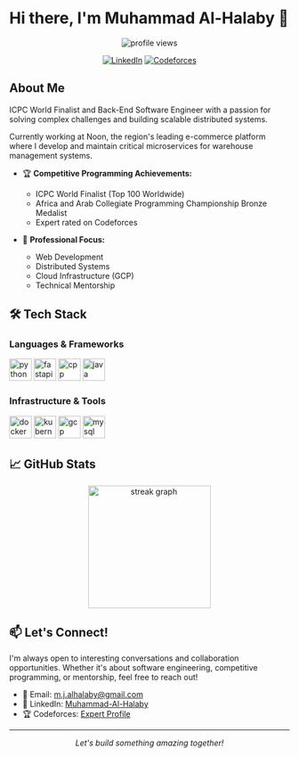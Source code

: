 # Hi there, I'm Muhammad Al-Halaby 👋

<div align="center">
  <img src="https://visitor-badge.laobi.icu/badge?page_id=Muhammad-Al-Halaby.Muhammad-Al-Halaby&" alt="profile views" />
  
  [![LinkedIn](https://img.shields.io/static/v1?message=LinkedIn&logo=linkedin&label=&color=0077B5&logoColor=white&labelColor=&style=for-the-badge)](https://www.linkedin.com/in/muhammad-al-halaby/)
  [![Codeforces](https://img.shields.io/badge/Codeforces-Expert-%231F8ACB?style=for-the-badge&logo=codeforces)](https://codeforces.com/profile/MuhammadAl-Halaby)
</div>

## About Me

ICPC World Finalist and Back-End Software Engineer with a passion for solving complex challenges and building scalable distributed systems.

Currently working at Noon, the region's leading e-commerce platform where I develop and maintain critical microservices for warehouse management systems.


- 🏆 **Competitive Programming Achievements:**
  - ICPC World Finalist (Top 100 Worldwide)
  - Africa and Arab Collegiate Programming Championship Bronze Medalist
  - Expert rated on Codeforces

- 💼 **Professional Focus:**
  - Web Development
  - Distributed Systems
  - Cloud Infrastructure (GCP)
  - Technical Mentorship

## 🛠️ Tech Stack

### Languages & Frameworks
<div align="left">
  <img src="https://cdn.jsdelivr.net/gh/devicons/devicon/icons/python/python-original.svg" height="40" alt="python" />
  <img src="https://cdn.jsdelivr.net/gh/devicons/devicon/icons/fastapi/fastapi-original.svg" height="40" alt="fastapi" />
  <img src="https://cdn.jsdelivr.net/gh/devicons/devicon/icons/cplusplus/cplusplus-original.svg" height="40" alt="cpp" />
  <img src="https://cdn.jsdelivr.net/gh/devicons/devicon/icons/java/java-original.svg" height="40" alt="java" />
</div>

### Infrastructure & Tools
<div align="left">
  <img src="https://cdn.jsdelivr.net/gh/devicons/devicon/icons/docker/docker-plain-wordmark.svg" height="40" alt="docker" />
  <img src="https://cdn.jsdelivr.net/gh/devicons/devicon/icons/kubernetes/kubernetes-plain.svg" height="40" alt="kubernetes" />
  <img src="https://cdn.jsdelivr.net/gh/devicons/devicon/icons/googlecloud/googlecloud-original.svg" height="40" alt="gcp" />
  <img src="https://cdn.jsdelivr.net/gh/devicons/devicon/icons/mysql/mysql-original.svg" height="40" alt="mysql" />
</div>

## 📈 GitHub Stats

<div align="center">
  <img src="https://streak-stats.demolab.com?user=Muhammad-Al-Halaby&locale=en&mode=daily&theme=dark&hide_border=false&border_radius=5&order=3" height="220" alt="streak graph" />
</div>

## 📫 Let's Connect!

I'm always open to interesting conversations and collaboration opportunities. Whether it's about software engineering, competitive programming, or mentorship, feel free to reach out!

- 📧 Email: m.j.alhalaby@gmail.com
- 💼 LinkedIn: [Muhammad-Al-Halaby](https://www.linkedin.com/in/muhammad-al-halaby/)
- 🏆 Codeforces: [Expert Profile](https://codeforces.com/profile/MuhammadAl-Halaby)

---

<div align="center">
  <i>Let's build something amazing together!</i>
</div>
